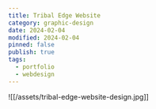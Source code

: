 ```yaml
---
title: Tribal Edge Website
category: graphic-design
date: 2024-02-04
modified: 2024-02-04
pinned: false
publish: true
tags:
  - portfolio
  - webdesign
---
```


![[/assets/tribal-edge-website-design.jpg]]
